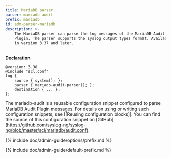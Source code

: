 ```yaml
---
title: MariaDB parser
parser: mariadb-audit
prefix: mariadb
id: adm-parser-mariadb
description: >-
    The MariaDB parser can parse the log messages of the MariaDB Audit
    Plugin. The parser supports the syslog output types format. Available
    in version 3.37 and later.
---
```


**Declaration**

```config
@version: 3.38
@include "scl.conf"
log {
    source { system(); };
    parser { mariadb-audit-parser(); };
    destination { ... };
};
```

The mariadb-audit is a reusable configuration snippet configured to
parse MariaDB Audit Plugin messages. For details on using or writing
such configuration snippets, see [[Reusing configuration blocks]].
You can find the source of this configuration snippet on [GitHub]
(https://github.com/syslog-ng/syslog-ng/blob/master/scl/mariadb/audit.conf).

{% include doc/admin-guide/options/prefix.md %}

{% include doc/admin-guide/default-prefix.md %}
